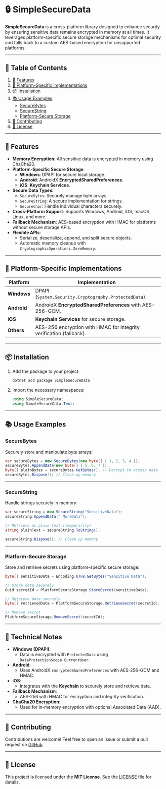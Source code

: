 ﻿# 🔒 SimpleSecureData

**SimpleSecureData** is a cross-platform library designed to enhance security by ensuring sensitive data remains encrypted in memory at all times. It leverages platform-specific secure storage mechanisms for optimal security and falls back to a custom AES-based encryption for unsupported platforms.

---

## 📖 Table of Contents
1. [🚀 Features](#-features)
2. [💾 Platform-Specific Implementations](#-platform-specific-implementations)
3. [📦 Installation](#-installation)
4. [📚 Usage Examples](#-usage-examples)
   - [SecureBytes](#securebytes)
   - [SecureString](#securestring)
   - [Platform-Secure Storage](#platform-secure-storage)
5. [🤝 Contributing](#-contributing)
6. [📜 License](#-license)

---

## 🚀 Features

- **Memory Encryption**: All sensitive data is encrypted in memory using ChaCha20.
- **Platform-Specific Secure Storage**:
  - **Windows**: DPAPI for secure local storage.
  - **Android**: AndroidX **EncryptedSharedPreferences**.
  - **iOS**: **Keychain Services**.
- **Secure Data Types**:
  - `SecureBytes`: Securely manage byte arrays.
  - `SecureString`: A secure implementation for strings.
  - `SecureChar`: Handle individual characters securely.
- **Cross-Platform Support**: Supports Windows, Android, iOS, macOS, Linux, and more.
- **Fallback Mechanism**: AES-based encryption with HMAC for platforms without secure storage APIs.
- **Flexible APIs**:
  - Serialize, deserialize, append, and split secure objects.
  - Automatic memory cleanup with `CryptographicOperations.ZeroMemory`.

---

## 💾 Platform-Specific Implementations

| **Platform** | **Implementation**                                                                 |
|--------------|-------------------------------------------------------------------------------------|
| **Windows**  | DPAPI (`System.Security.Cryptography.ProtectedData`).                              |
| **Android**  | AndroidX **EncryptedSharedPreferences** with AES-256-GCM.                         |
| **iOS**      | **Keychain Services** for secure storage.                                          |
| **Others**   | AES-256 encryption with HMAC for integrity verification (fallback).                |

---

## 📦 Installation

1. Add the package to your project:
   ```bash
   dotnet add package SimpleSecureData
   ```

2. Import the necessary namespaces:
   ```csharp
   using SimpleSecureData;
   using SimpleSecureData.Text;
   ```

---

## 📚 Usage Examples

### **SecureBytes**
Securely store and manipulate byte arrays:
```csharp
var secureBytes = new SecureBytes(new byte[] { 1, 2, 3, 4 });
secureBytes.AppendData(new byte[] { 5, 6, 7 });
byte[] plainBytes = secureBytes.GetBytes(); // Decrypt to access data
secureBytes.Dispose(); // Clean up memory
```

---

### **SecureString**
Handle strings securely in memory:
```csharp
var secureString = new SecureString("SensitiveData");
secureString.AppendData(" MoreData");

// Retrieve as plain text (temporarily)
string plainText = secureString.ToString();

secureString.Dispose(); // Clean up memory
```

---

### **Platform-Secure Storage**
Store and retrieve secrets using platform-specific secure storage:
```csharp
byte[] sensitiveData = Encoding.UTF8.GetBytes("Sensitive Data");

// Store data securely
Guid secretId = PlatformSecureStorage.StoreSecret(sensitiveData);

// Retrieve data securely
byte[] retrievedData = PlatformSecureStorage.RetrieveSecret(secretId);

// Remove secret
PlatformSecureStorage.RemoveSecret(secretId);
```

---

## 🔧 Technical Notes
- **Windows (DPAPI)**:
  - Data is encrypted with `ProtectedData` using `DataProtectionScope.CurrentUser`.
- **Android**:
  - Uses AndroidX `EncryptedSharedPreferences` with AES-256-GCM and HMAC.
- **iOS**:
  - Integrates with the **Keychain** to securely store and retrieve data.
- **Fallback Mechanism**:
  - AES-256 with HMAC for encryption and integrity verification.
- **ChaCha20 Encryption**:
  - Used for in-memory encryption with optional Associated Data (AAD).

---

## 🤝 Contributing

Contributions are welcome! Feel free to open an issue or submit a pull request on [GitHub](https://github.com/YourRepo/SimpleSecureData).

---

## 📜 License

This project is licensed under the **MIT License**. See the [LICENSE](LICENSE) file for details.
